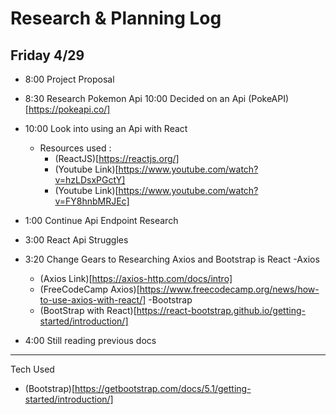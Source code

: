 # Research & Planning Log


## Friday 4/29

* 8:00 Project Proposal
* 8:30 Research Pokemon Api
    10:00 Decided on an Api (PokeAPI)[https://pokeapi.co/]
* 10:00 Look into using an Api with React
    * Resources used :
        * (ReactJS)[https://reactjs.org/]
        * (Youtube Link)[https://www.youtube.com/watch?v=hzLDsxPGctY]
        * (Youtube Link)[https://www.youtube.com/watch?v=FY8hnbMRJEc]

* 1:00 Continue Api Endpoint Research

* 3:00 React Api Struggles

* 3:20 Change Gears to Researching Axios and Bootstrap is React
  -Axios  
    * (Axios Link)[https://axios-http.com/docs/intro]
    * (FreeCodeCamp Axios)[https://www.freecodecamp.org/news/how-to-use-axios-with-react/]
  -Bootstrap  
    * (BootStrap with React)[https://react-bootstrap.github.io/getting-started/introduction/]

* 4:00 Still reading previous docs   



-----------------------------------------------------
Tech Used

* (Bootstrap)[https://getbootstrap.com/docs/5.1/getting-started/introduction/]

